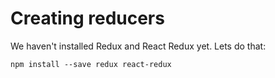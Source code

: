 # Creating reducers

We haven't installed Redux and React Redux yet. Lets do that:

```
npm install --save redux react-redux
```